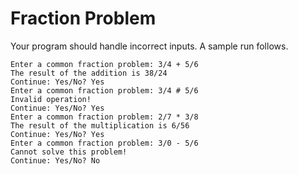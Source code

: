 # Fraction Problem

Your program should handle incorrect inputs. A sample run follows.

```
Enter a common fraction problem: 3/4 + 5/6
The result of the addition is 38/24
Continue: Yes/No? Yes
Enter a common fraction problem: 3/4 # 5/6
Invalid operation!
Continue: Yes/No? Yes
Enter a common fraction problem: 2/7 * 3/8
The result of the multiplication is 6/56
Continue: Yes/No? Yes
Enter a common fraction problem: 3/0 - 5/6
Cannot solve this problem!
Continue: Yes/No? No

```